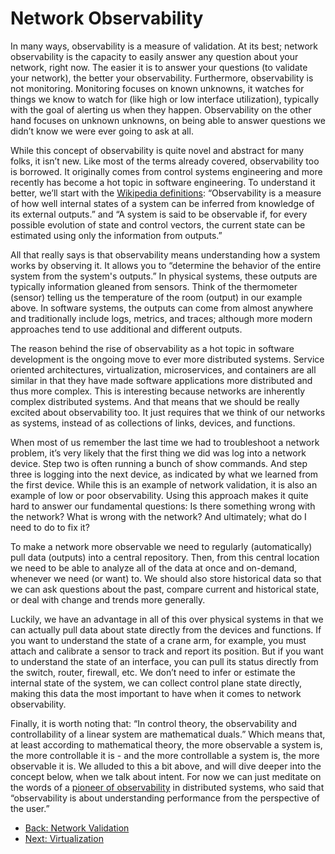 # Network Observability

In many ways, observability is a measure of validation. At its best; network observability is the capacity to easily answer any question about your network, right now. The easier it is to answer your questions (to validate your network), the better your observability. Furthermore, observability is not monitoring. Monitoring focuses on known unknowns, it watches for things we know to watch for (like high or low interface utilization), typically with the goal of alerting us when they happen. Observability on the other hand focuses on unknown unknowns, on being able to answer questions we didn’t know we were ever going to ask at all.

While this concept of observability is quite novel and abstract for many folks, it isn’t new. Like most of the terms already covered, observability too is borrowed. It originally comes from control systems engineering and more recently has become a hot topic in software engineering. To understand it better, we’ll start with the [Wikipedia definitions](https://en.wikipedia.org/wiki/Observability): “Observability is a measure of how well internal states of a system can be inferred from knowledge of its external outputs.” and “A system is said to be observable if, for every possible evolution of state and control vectors, the current state can be estimated using only the information from outputs.”

All that really says is that observability means understanding how a system works by observing it. It allows you to “determine the behavior of the entire system from the system's outputs.” In physical systems, these outputs are typically information gleaned from sensors. Think of the thermometer (sensor) telling us the temperature of the room (output) in our example above. In software systems, the outputs can come from almost anywhere and traditionally include logs, metrics, and traces; although more modern approaches tend to use additional and different outputs.

The reason behind the rise of observability as a hot topic in software development is the ongoing move to ever more distributed systems. Service oriented architectures, virtualization, microservices, and containers are all similar in that they have made software applications more distributed and thus more complex. This is interesting because networks are inherently complex distributed systems. And that means that we should be really excited about observability too. It just requires that we think of our networks as systems, instead of as collections of links, devices, and functions.

When most of us remember the last time we had to troubleshoot a network problem, it’s very likely that the first thing we did was log into a network device. Step two is often running a bunch of show commands. And step three is logging into the next device, as indicated by what we learned from the first device. While this is an example of network validation, it is also an example of low or poor observability. Using this approach makes it quite hard to answer our fundamental questions: Is there something wrong with the network? What is wrong with the network? And ultimately; what do I need to do to fix it?

To make a network more observable we need to regularly (automatically) pull data (outputs) into a central repository. Then, from this central location we need to be able to analyze all of the data at once and on-demand, whenever we need (or want) to. We should also store historical data so that we can ask questions about the past, compare current and historical state, or deal with change and trends more generally. 

Luckily, we have an advantage in all of this over physical systems in that we can actually pull data about state directly from the devices and functions. If you want to understand the state of a crane arm, for example, you must attach and calibrate a sensor to track and report its position. But if you want to understand the state of an interface, you can pull its status directly from the switch, router, firewall, etc. We don’t need to infer or estimate the internal state of the system, we can collect control plane state directly, making this data the most important to have when it comes to network observability.

Finally, it is worth noting that: “In control theory, the observability and controllability of a linear system are mathematical duals.” Which means that, at least according to mathematical theory, the more observable a system is, the more controllable it is - and the more controllable a system is, the more observable it is. We alluded to this a bit above, and will dive deeper into the concept below, when we talk about intent. For now we can just meditate on the words of a [pioneer of observability](https://www.honeycomb.io/blog/so-you-want-to-build-an-observability-tool/) in distributed systems, who said that “observability is about understanding performance from the perspective of the user.”

- [Back: Network Validation](NetworkValidation.md)
- [Next: Virtualization](NetworkVirtualization.md)